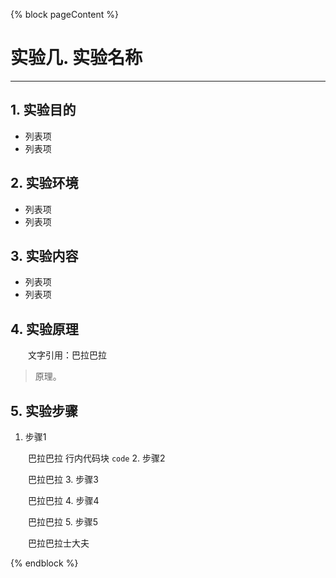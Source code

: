 ﻿{% block pageContent %}

# 实验几. 实验名称
----------
## 1. 实验目的
 - 列表项
 - 列表项

## 2. 实验环境
 - 列表项
 - 列表项

## 3. 实验内容
 - 列表项
 - 列表项

## 4. 实验原理
 &emsp;&emsp;文字引用：巴拉巴拉
> 原理。

## 5. 实验步骤
1. 步骤1   

 &emsp;&emsp;巴拉巴拉
    行内代码块 `code`
2. 步骤2   

 &emsp;&emsp;巴拉巴拉
3. 步骤3   

 &emsp;&emsp;巴拉巴拉
4. 步骤4   

 &emsp;&emsp;巴拉巴拉
5. 步骤5   

 &emsp;&emsp;巴拉巴拉士大夫

{% endblock %}

